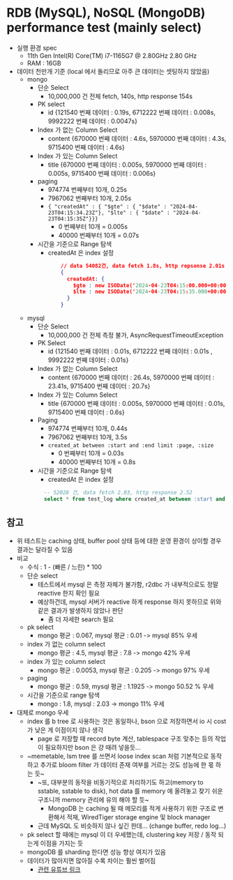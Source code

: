 # RDB (MySQL), NoSQL (MongoDB) performance test (mainly select)
- 실행 환경 spec
  - 11th Gen Intel(R) Core(TM) i7-1165G7 @ 2.80GHz   2.80 GHz
  - RAM : 16GB
- 데이터 천만개 기준 (local 에서 돌리므로 아주 큰 데이터는 셋팅하지 않았음)
  - mongo
    - 단순 Select
      - 10,000,000 건 전체 fetch, 140s, http response 154s
    - PK select
      - id {121540 번째 데이터 : 0.19s, 6712222 번째 데이터 : 0.008s, 9992222 번째 데이터 : 0.0047s}
    - Index 가 없는 Column Select
      - content {670000 번째 데이터 : 4.6s, 5970000 번째 데이터 : 4.3s, 9715400 번째 데이터 : 4.6s}
    - Index 가 있는 Column Select
      - title {670000 번째 데이터 : 0.005s, 5970000 번째 데이터 : 0.005s, 9715400 번째 데이터 : 0.006s}
    - paging
      - 974774 번째부터 10개, 0.25s
      - 7967062 번째부터 10개, 2.05s
      - `{ "createdAt" : { "$gte" : { "$date" : "2024-04-23T04:15:34.23Z"}, "$lte" : { "$date" : "2024-04-23T04:15:35Z"}}}`
        - 0 번째부터 10개 = 0.005s
        - 40000 번째부터 10개 = 0.07s
    - 시간을 기준으로 Range 탐색
      - createdAt 은 index 설정
        ```json
            // data 54082건, data fetch 1.8s, http repsonse 2.01s
            {
              createdAt: {
                $gte : new ISODate('2024-04-23T04:15:00.000+00:00'), 
                $lte : new ISODate('2024-04-23T04:15:35.000+00:00')
              }
            }
        ```
  - mysql
    - 단순 Select
      - 10,000,000 건 전체 측정 불가, AsyncRequestTimeoutException
    - PK Select
      - id {121540 번째 데이터 : 0.01s, 6712222 번째 데이터 : 0.01s , 9992222 번째 데이터 : 0.01s}
    - Index 가 없는 Column Select
      - content {670000 번째 데이터 : 26.4s, 5970000 번째 데이터 : 23.41s, 9715400 번째 데이터 : 20.7s}
    - Index 가 있는 Column Select
      - title {670000 번째 데이터 : 0.005s, 5970000 번째 데이터 : 0.01s, 9715400 번째 데이터 : 0.6s}
    - Paging
      - 974774 번째부터 10개, 0.44s
      - 7967062 번째부터 10개, 3.5s
      - `created_at between :start and :end limit :page, :size`
        - 0 번째부터 10개 = 0.03s
        - 40000 번째부터 10개 = 0.8s
    - 시간을 기준으로 Range 탐색
      - createdAt 은 index 설정
      ```sql
        -- 52028 건, data fetch 2.03, http response 2.52
        select * from test_log where created_at between :start and :end
      ```

## 참고
- 위 테스트는 caching 상태, buffer pool 상태 등에 대한 운영 환경이 상이할 경우 결과는 달라질 수 있음
- 비교
  - 수식 : 1 - (빠른 / 느린) * 100
  - 단순 select
    - 테스트에서 mysql 은 측정 자체가 불가함, r2dbc 가 내부적으로도 정말 reactive 한지 확인 필요
    - 예상하건데, mysql 서버가 reactive 하게 response 하지 못하므로 위와 같은 결과가 발생하지 않았나 판단
      - 좀 더 자세한 search 필요
  - pk select
    - mongo 평균 : 0.067, mysql 평균 : 0.01 -> mysql 85% 우세
  - index 가 없는 column select
    - mongo 평균 : 4.5, mysql 평균 : 7.8 -> mongo 42% 우세
  - index 가 있는 column select
    - mongo 평균 : 0.0053, mysql 평균 : 0.205 -> mongo 97% 우세
  - paging
    - mongo 평균 : 0.59, mysql 평균 : 1.1925 -> mongo 50.52 % 우세
  - 시간을 기준으로 range 탐색
    - mongo : 1.8, mysql : 2.03 -> mongo 11% 우세
- 대체로 mongo 우세
  - index 를 b tree 로 사용하는 것은 동일하나, bson 으로 저장하면서 io 시 cost 가 낮은 게 이점이지 않나 생각
    - page 로 저장할 때 record byte 계산, tablespace 구조 맞추는 등의 작업이 필요하지만 bson 은 걍 때려 넣을듯...
  - ~memetable, lsm tree 를 쓰면서 loose index scan 처럼 기본적으로 동작하고 추가로 bloom filter 가 데이터 존재 여부를 거르는 것도 성능에 한 몫 하는 듯~
    - ~또, 대부분의 동작을 비동기적으로 처리하기도 하고(memory to sstable, sstable to disk), hot data 를 memory 에 올려놓고 찾기 쉬운 구조니까 memory 관리에 유의 해야 할 듯~
      - MongoDB 는 caching 될 때 메모리를 적게 사용하기 위한 구조로 변환해서 적재, WiredTiger storage engine 및 block manager
    - 근데 MySQL 도 비슷하지 않나 싶긴 한데... (change buffer, redo log...)
  - pk select 할 때에는 mysql 이 더 우세했는데, clustering key 저장 / 동작 되는게 이점을 가지는 듯
  - mongoDB 를 sharding 한다면 성능 향상 여지가 있음
  - 데이터가 많아지면 많아질 수록 차이는 훨씬 벌어짐
    - <a href="https://www.youtube.com/watch?v=3axR2Onz1nU">관련 유튜브 링크</a>
